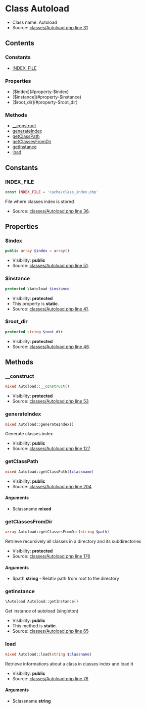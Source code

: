 Class Autoload
=====================





* Class name: Autoload
* Source: [classes/Autoload.php line 31](https://github.com/PrestaShop/PrestaShop/blob/1.5.0.13/classes/Autoload.php#L31)


Contents
--------

### Constants

* [INDEX_FILE](#constant-INDEX_FILE)

### Properties

* [$index](#property-$index)
* [$instance](#property-$instance)
* [$root_dir](#property-$root_dir)

### Methods

* [__construct](#method-__construct)
* [generateIndex](#method-generateIndex)
* [getClassPath](#method-getClassPath)
* [getClassesFromDir](#method-getClassesFromDir)
* [getInstance](#method-getInstance)
* [load](#method-load)


Constants
----------


### <a name="constant-INDEX_FILE"></a>INDEX_FILE

```php
const INDEX_FILE = 'cache/class_index.php'
```

File where classes index is stored



* Source: [classes/Autoload.php line 36](https://github.com/PrestaShop/PrestaShop/blob/1.5.0.13/classes/Autoload.php#L36).


Properties
----------


### <a name="property-$index"></a>$index

```php
public array $index = array()
```





* Visibility: **public**
* Source: [classes/Autoload.php line 51](https://github.com/PrestaShop/PrestaShop/blob/1.5.0.13/classes/Autoload.php#L51).


### <a name="property-$instance"></a>$instance

```php
protected \Autoload $instance
```





* Visibility: **protected**
* This property is **static**.
* Source: [classes/Autoload.php line 41](https://github.com/PrestaShop/PrestaShop/blob/1.5.0.13/classes/Autoload.php#L41).


### <a name="property-$root_dir"></a>$root_dir

```php
protected string $root_dir
```





* Visibility: **protected**
* Source: [classes/Autoload.php line 46](https://github.com/PrestaShop/PrestaShop/blob/1.5.0.13/classes/Autoload.php#L46).


Methods
-------


### <a name="method-__construct"></a>__construct

```php
mixed Autoload::__construct()
```





* Visibility: **protected**
* Source: [classes/Autoload.php line 53](https://github.com/PrestaShop/PrestaShop/blob/1.5.0.13/classes/Autoload.php#L53)




### <a name="method-generateIndex"></a>generateIndex

```php
mixed Autoload::generateIndex()
```

Generate classes index



* Visibility: **public**
* Source: [classes/Autoload.php line 127](https://github.com/PrestaShop/PrestaShop/blob/1.5.0.13/classes/Autoload.php#L127)




### <a name="method-getClassPath"></a>getClassPath

```php
mixed Autoload::getClassPath($classname)
```





* Visibility: **public**
* Source: [classes/Autoload.php line 204](https://github.com/PrestaShop/PrestaShop/blob/1.5.0.13/classes/Autoload.php#L204)


#### Arguments
* $classname **mixed**



### <a name="method-getClassesFromDir"></a>getClassesFromDir

```php
array Autoload::getClassesFromDir(string $path)
```

Retrieve recursively all classes in a directory and its subdirectories



* Visibility: **protected**
* Source: [classes/Autoload.php line 176](https://github.com/PrestaShop/PrestaShop/blob/1.5.0.13/classes/Autoload.php#L176)


#### Arguments
* $path **string** - Relativ path from root to the directory



### <a name="method-getInstance"></a>getInstance

```php
\Autoload Autoload::getInstance()
```

Get instance of autoload (singleton)



* Visibility: **public**
* This method is **static**.
* Source: [classes/Autoload.php line 65](https://github.com/PrestaShop/PrestaShop/blob/1.5.0.13/classes/Autoload.php#L65)




### <a name="method-load"></a>load

```php
mixed Autoload::load(string $classname)
```

Retrieve informations about a class in classes index and load it



* Visibility: **public**
* Source: [classes/Autoload.php line 78](https://github.com/PrestaShop/PrestaShop/blob/1.5.0.13/classes/Autoload.php#L78)


#### Arguments
* $classname **string**


